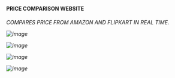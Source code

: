 <b> PRICE COMPARISON WEBSITE 
<h6> COMPARES PRICE FROM AMAZON AND FLIPKART IN REAL TIME. 
  
![image](https://github.com/user-attachments/assets/b4eeba45-688e-450e-822f-18ee451c018e)

![image](https://github.com/user-attachments/assets/0ea1d5fb-d725-4e5a-b1ca-b78d44362f82)

![image](https://github.com/user-attachments/assets/b1dadc83-5065-4d52-8961-736e90917b76)

![image](https://github.com/user-attachments/assets/61136ea1-9e94-472b-b0f6-6c924b679260)








